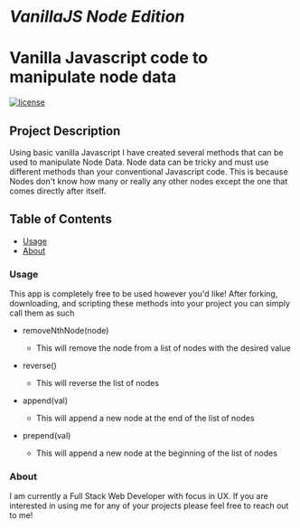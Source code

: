 # *VanillaJS Node Edition*


# Vanilla Javascript code to manipulate node data
[![license](https://img.shields.io/github/license/mashape/apistatus.svg)]()

## Project Description
Using basic vanilla Javascript I have created several methods that can be used to manipulate Node Data. Node data can be tricky and must use different methods than your conventional Javascript code. This is because Nodes don't know how many or really any other nodes except the one that comes directly after itself.

## Table of Contents
+ [Usage](#Usage)
+ [About](#About)


### Usage
This app is completely free to be used however you'd like!
After forking, downloading, and scripting these methods into your project you can simply call them as such

  + removeNthNode(node)
    + This will remove the node from a list of nodes with the desired value

  + reverse()
    + This will reverse the list of nodes

  + append(val)
    + This will append a new node at the end of the list of nodes

  + prepend(val)
    + This will append a new node at the beginning of the list of nodes

### About
I am currently a Full Stack Web Developer with focus in UX. If you are interested in using me for any of your projects please feel free to reach out to me!
